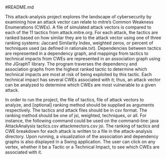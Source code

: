 #README.md

This attack-analysis project explores the landscape of cybersecurity by examining how an attack vector can relate to mitre’s Common Weakness Enumerations (CWEs). A file of simulated attack vectors is compared to each of the 11 tactics from attack.mitre.org. For each attack, the tactics are ranked based on how similar they are to the attack vector using one of three ranking systems: Jaccard Similarity Index, weighted zeros, or percent of techniques used (as defined in rationale.txt). Dependencies between tactics are represented in a dependency graph, and mappings from tactics to technical impacts from CWEs are represented in an association graph using the JGraphT library. The program traverses the dependency and association graphs from the highest ranked tactic to determine which technical impacts are most at risk of being exploited by this tactic. Each technical impact has several CWEs associated with it; thus, an attack vector can be analyzed to determine which CWEs are most vulnerable to a given attack.

In order to run the project, the file of tactics, file of attack vectors to analyze, and [optional] ranking method should be supplied as arguments respectively. The tactics and attack files should be in csv format. The ranking method should be one of jsi, weighted, techniques, or all. For instance, the following command could be used on the command-line: java AttackAnalysis tactics.csv attackmectors.csv jsi. The ranking of tactics and CWE breakdown for each attack is written to a file in the attack-analysis directory. Upon running, a visualization of the association and dependency graphs is also displayed in a Swing application. The user can click on any vertex, whether it be a Tactic or a Technical Impact, to see which CWEs are associated with it.